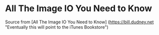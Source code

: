 All The Image IO You Need to Know
=======

Source from [All The Image IO You Need to Know] (https://bill.dudney.net "Eventually this will point to the iTunes Bookstore")